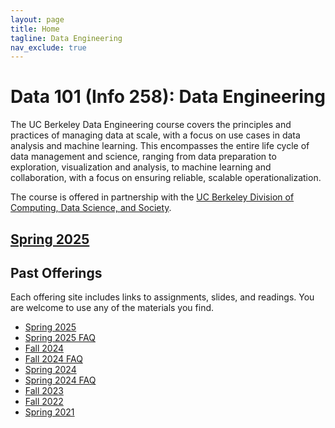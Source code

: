 ```yaml
---
layout: page
title: Home
tagline: Data Engineering
nav_exclude: true
---
```


# Data 101 (Info 258): Data Engineering

The UC Berkeley Data Engineering course covers the principles and practices of managing data at scale, with a focus on use cases in data analysis and machine learning. This encompasses the entire life cycle of data management and science, ranging from data preparation to exploration, visualization and analysis, to machine learning and collaboration, with a focus on ensuring reliable, scalable operationalization.

The course is offered in partnership with the [UC Berkeley Division of Computing, Data Science, and Society](http://data.berkeley.edu).

## [Spring 2025](/sp25)

## Past Offerings
Each offering site includes links to assignments, slides, and readings.
You are welcome to use any of the materials you find.

- [Spring 2025](/sp25)
- [Spring 2025 FAQ](/sp25faq)
- [Fall 2024](/fa24)
- [Fall 2024 FAQ](/fa24faq)
- [Spring 2024](/sp24)
- [Spring 2024 FAQ](/sp24faq)
- [Fall 2023](/fa23/)
- [Fall 2022](/fa22)
- [Spring 2021](/sp21)
